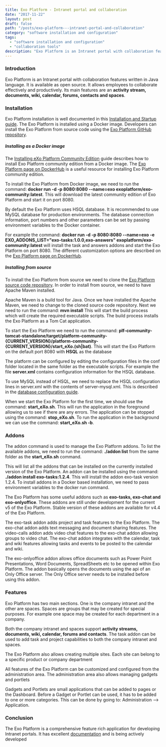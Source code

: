```yaml
---
title: Exo Platform - Intranet portal and collaboration
date: "2017-11-22"
layout: post
draft: false
path: "/posts/exo-platform---intranet-portal-and-collaboration"
category: "software installation and configuration"
tags:
  - "software installation and configuration"
  - "collaboration tools"
description: "Exo Platform is an Intranet portal with collaboration features written in Java language. It is available as open source. It allows employees to collaborate effectively and productively. Its main features are an <b>activity stream, documents, wiki, calendar, forums, contacts and spaces</b>."
---
```


### Introduction
Exo Platform is an Intranet portal with collaboration features written in Java language. It is available as open source. It allows employees to collaborate effectively and productively. Its main features are an **activity stream, documents, wiki, calendar, forums, contacts and spaces**.

### Installation
Exo Platform installation is well documented in this [Installation and Startup guide](https://docs.exoplatform.org/PLF50/PLFAdminGuide.InstallationAndStartup.html). The Exo Platform is installed using a Docker image. Developers can install the Exo Platform from source code using the [Exo Platform GitHub repository](https://github.com/exoplatform/platform-public-distributions).

##### Installing as a Docker image
The [Installing eXo Platform Community Edition](https://docs.exoplatform.org/PLF50/PLFAdminGuide.InstallationAndStartup.CommunityEdition.html) guide describes how to install Exo Platform community edition from a Docker image. The [Exo Platform page on DockerHub](https://hub.docker.com/r/exoplatform/exo-community/) is a useful resource for installing Exo Platform community edition.

To install the Exo Platform from Docker image, we need to run the command: **docker run -d -p 8080:8080 --name=exo exoplatform/exo-community:latest**. This will download the latest community edition of Exo Platform and start it on port 8080.

By default the Exo Platform uses HSQL database. It is recommended to use MySQL database for production environments. The database connection information, port numbers and other parameters can be set by passing environment variables to the Docker container.

For example the command: **docker run -d -p 8080:8080 --name=exo -e EXO_ADDONS_LIST="exo-tasks:1.0.0,exo-answers" exoplatform/exo-community:latest** will install the task and answers addons and start the Exo Platform on port 8080. The different customization options are described on the [Exo Platform page on DockerHub](https://hub.docker.com/r/exoplatform/exo-community/).

##### Installing from source
To install the Exo Platform from source we need to clone the [Exo Platform source code repository](https://github.com/exoplatform/platform-public-distributions). In order to install from source, we need to have Apache Maven installed.

Apache Maven is a build tool for Java. Once we have installed the Apache Maven, we need to change to the cloned source code repository. Next we need to run the command: **mvn install** This will start the build process which will create the required executable scripts. The build process installs the Exo Platform as a Tom Cat application.

To start the Exo Platform we need to run the command: **plf-community-tomcat-standalone/target/platform-community-{CURRENT_VERSION}/platform-community-{CURRENT_VERSION}/start_eXo.(sh|bat)**. This will start the Exo Platform on the default port 8080 with **HSQL** as the database

The platform can be configured by editing the configuration files in the conf folder located in the same folder as the executable scripts. For example the file **server.xml** contains configuration information for the HSQL database.

To use MySQL instead of HSQL, we need to replace the HSQL configuration lines in server.xml with the contents of server-mysql.xml. This is described in the [database configuration guide](https://docs.exoplatform.org/PLF50/PLFAdminGuide.Database.html).

When we start the Exo Platform for the first time, we should use the command: **start_eXo.sh**. This will run the application in the foreground allowing us to see if there are any errors. The application can be stopped using the command: **stop_eXo.sh**. To run the application in the background we can use the command: **start_eXo.sh -b**.

### Addons
The addon command is used to manage the Exo Platform addons. To list the available addons, we need to run the command: **./addon list** from the same folder as the **start_eXo.sh** command.

This will list all the addons that can be installed on the currently installed version of the Exo Platform. An addon can be installed using the command: **./addon install exo-tasks:1.2.4**. This will install the addon exo-task version 1.2.4. To install addons in a Docker based installation, we need to pass environment variables to the docker run command.

The Exo Platform has some useful addons such as **exo-tasks, exo-chat and exo-onlyoffice**. These addons are still under development for the current v5 of the Exo Platform. Stable version of these addons are available for v4.4 of the Exo Platform.

The exo-task addon adds project and task features to the Exo Platform. The exo-chat addon adds text messaging and document sharing features. The video-calls addon adds video chat features to the exo-chat addon allowing groups to video chat. The exo-chat addon integrates with the calendar, task and wiki features allowing tasks and events to be posted to the calendar and wiki.

The exo-onlyoffice addon allows office documents such as Power Point Presentations, Word Documents, SpreadSheets etc to be opened within Exo Platform. The addon basically opens the documents using the api of an Only Office server. The Only Office server needs to be installed before using this addon.

### Features
Exo Platform has two main sections. One is the company intranet and the other are spaces. Spaces are groups that may be created for special purposes. For example one space may be created for each department in a company.

Both the company intranet and spaces support **activity streams, documents, wiki, calendar, forums and contacts**. The task addon can be used to add task and project capabilities to both the company intranet and spaces.

The Exo Platform also allows creating multiple sites. Each site can belong to a specific product or company department

All features of the Exo Platform can be customized and configured from the administration area. The administration area also allows managing gadgets and portlets

Gadgets and Portlets are small applications that can be added to pages or the Dashboard. Before a Gadget or Portlet can be used, it has to be added to one or more categories. This can be done by going to: Administration --> Application.

### Conclusion
The Exo Platform is a comprehensive feature rich application for developing Intranet portals. It has excellent [documentation](https://docs.exoplatform.org) and is being actively developed
